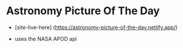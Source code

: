 # Astronomy Picture Of The Day

- [site-live-here] (https://astronomy-picture-of-the-day.netlify.app/)

- uses the NASA APOD api